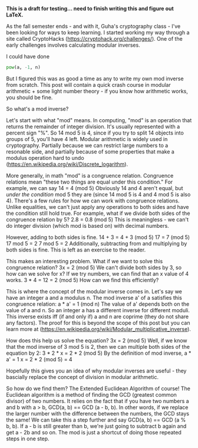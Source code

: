 <b>This is a draft for testing... need to finish writing this and figure out LaTeX.</b>

As the fall semester ends - and with it, Guha's cryptography class - I've been looking for ways to keep learning. I started working my way through a site called CryptoHacks (https://cryptohack.org/challenges/). One of the early challenges involves calculating modular inverses.

I could have done
```python
pow(a, -1, n)
```
But I figured this was as good a time as any to write my own mod inverse from scratch.
This post will contain a quick crash course in modular arithmetic + some light number theory - if you know how arithmetic works, you should be fine.

So what's a mod inverse?

Let's start with what "mod" means.
In computing, "mod" is an operation that returns the remainder of integer division.
It's usually represented with a percent sign "%".
So 14 mod 5 is 4, since if you try to split 14 objects into groups of 5, you'll have 4 left.
Modular arithmetic is widely used in cryptography. Partially because we can restrict large numbers to a resonable side, and partially because of some properties that make a modulus operation hard to undo (https://en.wikipedia.org/wiki/Discrete_logarithm).

More generally, in math "mod" is a congruence relation.
Congruence relations mean "these two things are equal under this condition."
For example, we can say
14 = 4 (mod 5)
Obviously 14 and 4 aren't equal, but *under the condition* mod 5 they are (since 14 mod 5 is 4 and 4 mod 5 is also 4).
There's a few rules for how we can work with congruence relations.
Unlike equalities, we can't just apply any operations to both sides and have the condition still hold true.
For example, what if we divide both sides of the congruence relation by 5?
2.8 = 0.8 (mod 5)
This is meaningless - we can't do integer division (which mod is based on) with decimal numbers.

However, adding to both sides is fine.
14 + 3 = 4 + 3 (mod 5)
17 = 7 (mod 5)
17 mod 5 = 2
7 mod 5 = 2
Additionally, subtracting from and multiplying by both sides is fine. This is left as an exercise to the reader.

This makes an interesting problem. What if we want to solve this congruence relation?
3x = 2 (mod 5)
We can't divide both sides by 3, so how can we solve for x?
If we try numbers, we can find that an x value of 4 works. 3 * 4 = 12 = 2 (mod 5)
How can we find this efficiently?

This is where the concept of the modular inverse comes in.
Let's say we have an integer a and a modulus n.
The mod inverse a' of a satisfies this congruence relation: a * a' = 1 (mod n)
The value of a' depends both on the value of a and n.
So an integer a has a different inverse for different moduli.
This inverse exists iff (if and only if) a and n are coprime (they do not share any factors). The proof for this is beyond the scope of this post but you can learn more at (https://en.wikipedia.org/wiki/Modular_multiplicative_inverse).

How does this help us solve the equation?
3x = 2 (mod 5)
Well, if we know that the mod inverse of 3 mod 5 is 2, then we can multiple both sides of the equation by 2:
3 * 2 * x = 2 * 2 (mod 5)
By the definition of mod inverse, a * a' = 1
x = 2 * 2 (mod 5) = 4

Hopefully this gives you an idea of why modular inverses are useful - they bascially replace the concept of division in modular arithmetic.

So how do we find them? The Extended Euclidean Algorithm of course!
The Euclidean algorithm is a method of finding the GCD (greatest common divisor) of two numbers.
It relies on the fact that if you have two numbers a and b with a > b, GCD(a, b) == GCD (a - b, b).
In other words, if we replace the larger number with the difference between the numbers, the GCD stays the same!
We can take this a step further and say GCD(a, b) == GCD (a % b, b).
If a - b is still greater than b, we're just going to subtract b again and get a - 2b and so on.
The mod is just a shortcut of doing those repeated steps in one step.
